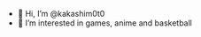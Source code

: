 - 👋 Hi, I’m @kakashim0t0
- 👀 I’m interested in games, anime and basketball

<!---
kakashim0t0/kakashim0t0 is a ✨ special ✨ repository because its `README.md` (this file) appears on your GitHub profile.
You can click the Preview link to take a look at your changes.
--->
